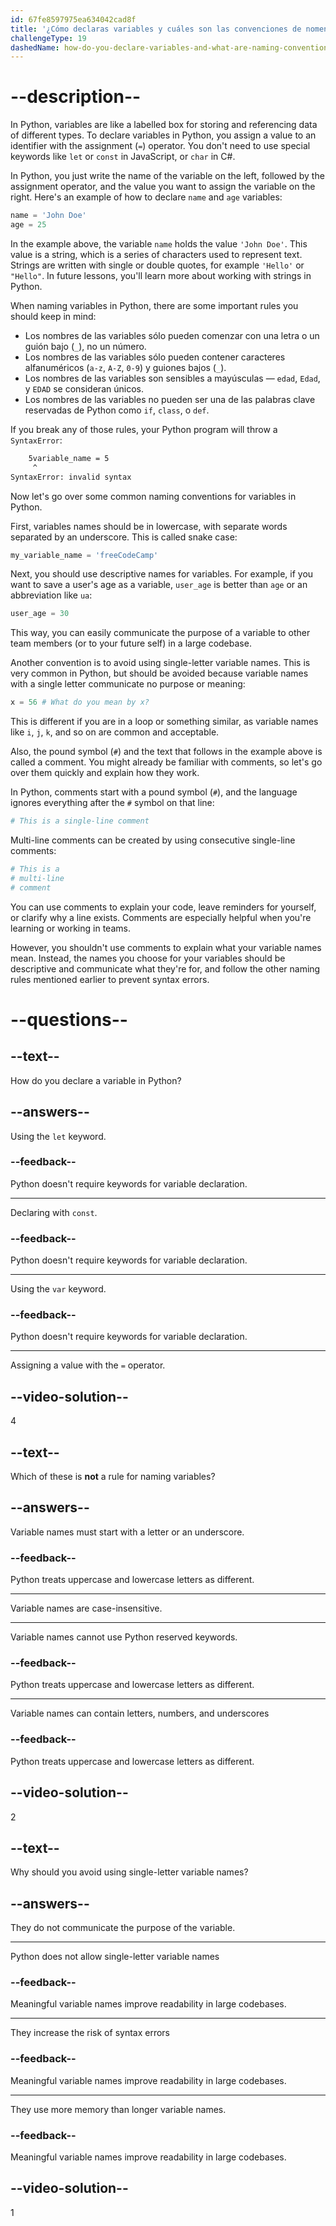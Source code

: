 ```yaml
---
id: 67fe8597975ea634042cad8f
title: '¿Cómo declaras variables y cuáles son las convenciones de nomenclatura para nombrar variables?'
challengeType: 19
dashedName: how-do-you-declare-variables-and-what-are-naming-conventions-to-name-variables
---
```


# --description--

In Python, variables are like a labelled box for storing and referencing data of different types. To declare variables in Python, you assign a value to an identifier with the assignment (`=`) operator. You don't need to use special keywords like `let` or `const` in JavaScript, or `char` in C#.

In Python, you just write the name of the variable on the left, followed by the assignment operator, and the value you want to assign the variable on the right. Here's an example of how to declare `name` and `age` variables:

```python
name = 'John Doe'
age = 25
```

In the example above, the variable `name` holds the value `'John Doe'`. This value is a string, which is a series of characters used to represent text. Strings are written with single or double quotes, for example `'Hello'` or `"Hello"`. In future lessons, you'll learn more about working with strings in Python.

When naming variables in Python, there are some important rules you should keep in mind:

- Los nombres de las variables sólo pueden comenzar con una letra o un guión bajo (`_`), no un número.
- Los nombres de las variables sólo pueden contener caracteres alfanuméricos (`a-z`, `A-Z`, `0-9`) y guiones bajos (`_`).
- Los nombres de las variables son sensibles a mayúsculas — `edad`, `Edad`, y `EDAD` se consideran únicos.
- Los nombres de las variables no pueden ser una de las palabras clave reservadas de Python como `if`, `class`, o `def`.

If you break any of those rules, your Python program will throw a `SyntaxError`:

```bash
    5variable_name = 5
     ^
SyntaxError: invalid syntax
```

Now let's go over some common naming conventions for variables in Python.

First, variables names should be in lowercase, with separate words separated by an underscore. This is called snake case:

```python
my_variable_name = 'freeCodeCamp'
```

Next, you should use descriptive names for variables. For example, if you want to save a user's age as a variable, `user_age` is better than `age` or an abbreviation like `ua`:

```python
user_age = 30
```

This way, you can easily communicate the purpose of a variable to other team members (or to your future self) in a large codebase.

Another convention is to avoid using single-letter variable names. This is very common in Python, but should be avoided because variable names with a single letter communicate no purpose or meaning:

```python
x = 56 # What do you mean by x?
```

This is different if you are in a loop or something similar, as variable names like `i`, `j`, `k`, and so on are common and acceptable.

Also, the pound symbol (`#`) and the text that follows in the example above is called a comment. You might already be familiar with comments, so let's go over them quickly and explain how they work.

In Python, comments start with a pound symbol (`#`), and the language ignores everything after the `#` symbol on that line:

```python
# This is a single-line comment
```

Multi-line comments can be created by using consecutive single-line comments:

```python
# This is a
# multi-line
# comment
```

You can use comments to explain your code, leave reminders for yourself, or clarify why a line exists. Comments are especially helpful when you're learning or working in teams.

However, you shouldn't use comments to explain what your variable names mean. Instead, the names you choose for your variables should be descriptive and communicate what they're for, and follow the other naming rules mentioned earlier to prevent syntax errors.

# --questions--

## --text--

How do you declare a variable in Python?

## --answers--

Using the `let` keyword.

### --feedback--

Python doesn't require keywords for variable declaration.

---

Declaring with `const`.

### --feedback--

Python doesn't require keywords for variable declaration.

---

Using the `var` keyword.

### --feedback--

Python doesn't require keywords for variable declaration.

---

Assigning a value with the `=` operator.

## --video-solution--

4

## --text--

Which of these is **not** a rule for naming variables?

## --answers--

Variable names must start with a letter or an underscore.

### --feedback--

Python treats uppercase and lowercase letters as different.

---

Variable names are case-insensitive.

---

Variable names cannot use Python reserved keywords.

### --feedback--

Python treats uppercase and lowercase letters as different.

---

Variable names can contain letters, numbers, and underscores

### --feedback--

Python treats uppercase and lowercase letters as different.

## --video-solution--

2

## --text--

Why should you avoid using single-letter variable names?

## --answers--

They do not communicate the purpose of the variable.

---

Python does not allow single-letter variable names

### --feedback--

Meaningful variable names improve readability in large codebases.

---

They increase the risk of syntax errors

### --feedback--

Meaningful variable names improve readability in large codebases.

---

They use more memory than longer variable names.

### --feedback--

Meaningful variable names improve readability in large codebases.

## --video-solution--

1
